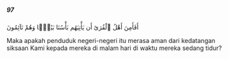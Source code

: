 ##### 97

<span class="ayah">أَفَأَمِنَ أَهْلُ ٱلْقُرَىٰٓ أَن يَأْتِيَهُم بَأْسُنَا بَيَٰتًۭا وَهُمْ نَآئِمُونَ</span>

<span class="ayah_translation">Maka apakah penduduk negeri-negeri itu merasa aman dari kedatangan siksaan Kami kepada mereka di malam hari di waktu mereka sedang tidur?</span>
